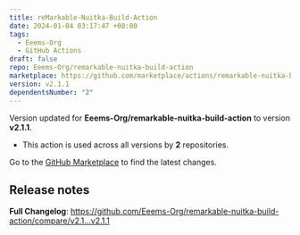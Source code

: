 ```yaml
---
title: reMarkable-Nuitka-Build-Action
date: 2024-01-04 03:17:47 +00:00
tags:
  - Eeems-Org
  - GitHub Actions
draft: false
repo: Eeems-Org/remarkable-nuitka-build-action
marketplace: https://github.com/marketplace/actions/remarkable-nuitka-build-action
version: v2.1.1
dependentsNumber: "2"
---
```



Version updated for **Eeems-Org/remarkable-nuitka-build-action** to version **v2.1.1**.
- This action is used across all versions by **2** repositories.

Go to the [GitHub Marketplace](https://github.com/marketplace/actions/remarkable-nuitka-build-action) to find the latest changes.

## Release notes

**Full Changelog**: https://github.com/Eeems-Org/remarkable-nuitka-build-action/compare/v2.1...v2.1.1
